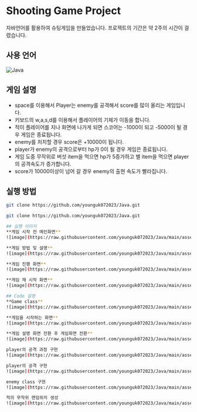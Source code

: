 # Shooting Game Project
자바언어를 활용하여 슈팅게임을 만들었습니다. 프로젝트의 기간은 약 2주의 시간이 걸렸습니다.


## 사용 언어
<p align="left">
  <img src="https://img.shields.io/badge/Java-%23ED8B00?style=flat&logo=Java&logoColor=white" alt="Java"/>
</p>

## 게임 설명
- space를 이용해서 Player는 enemy를 공격해서 score를 많이 올리는 게임입니다.
- 키보드의 w,a,s,d를 이용해서 플레이어의 기체가 이동을 합니다.
- 적이 플레이어를 지나 화면에 나가게 되면 스코어는 -1000이 되고 -5000이 될 경우 게임은 종료됩니다.
- enemy를 처치할 경우 score은 +10000이 됩니다.
- player가 enemy의 공격으로부터 hp가 0이 될 경우 게임은 종료됩니다.
- 게임 도중 무작위로 버섯 item을 먹으면 hp가 5증가하고 별 item을 먹으면 player의 공격속도가 증가합니다.
- score가 10000이상이 넘어 갈 경우 enemy의 출현 속도가 빨라집니다. 


## 실행 방법
```bash
git clone https://github.com/younguk072023/Java.git

git clone https://github.com/younguk072023/Java.git

## 실행 이미지 
**게임 시작 전 메인화면**
![image](https://raw.githubusercontent.com/younguk072023/Java/main/assets/main_screen.png)

**게임 방법 및 설명**
![image](https://raw.githubusercontent.com/younguk072023/Java/main/assets/game_instructions.png)

**게임 진행 화면**
![image](https://raw.githubusercontent.com/younguk072023/Java/main/assets/game_play.png)

**게임 재 시작 화면**
![image](https://raw.githubusercontent.com/younguk072023/Java/main/assets/game_restart.png)

## Code 설명
**Game class**
![image](https://raw.githubusercontent.com/younguk072023/Java/main/assets/game_class.png)

**게임을 시작하는 화면**
![image](https://raw.githubusercontent.com/younguk072023/Java/main/assets/game_start_screen.png)

**게임 설명 화면 전환 후 게임화면 전환**
![image](https://raw.githubusercontent.com/younguk072023/Java/main/assets/game_transition.png)

player의 공격 과정 구현
![image](https://raw.githubusercontent.com/younguk072023/Java/main/assets/player_attack_process.png)

player의 공격 구현
![image](https://raw.githubusercontent.com/younguk072023/Java/main/assets/player_attack.png)

enemy class 구현
![image](https://raw.githubusercontent.com/younguk072023/Java/main/assets/enemy_class.png)

적의 무작위 랜덤위치 생성
![image](https://raw.githubusercontent.com/younguk072023/Java/main/assets/enemy_random_position.png)




